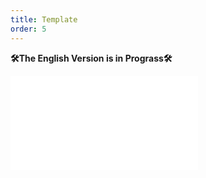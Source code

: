 ```yaml
---
title: Template
order: 5
---
```


**🛠The English Version is in Prograss🛠**

<embed src="@/docs/design/template.zh.md"></embed>
